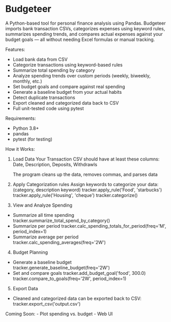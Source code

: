 # Budgeteer
A Python-based tool for personal finance analysis using Pandas.
Budgeteer imports bank transaction CSVs, categorizes expenses using keyword rules, summarizes spending trends, and compares actual expenses against your budget goals — all without needing Excel formulas or manual tracking.

Features:
- Load bank data from CSV
- Categorize transactions using keyword-based rules
- Summarize total spending by category
- Analyze spending trends over custom periods (weekly, biweekly, monthly, etc.)
- Set budget goals and compare against real spending
- Generate a baseline budget from your actual habits
- Detect duplicate transactions
- Export cleaned and categorized data back to CSV
- Full unit-tested code using pytest

Requirements:
- Python 3.8+
- pandas
- pytest (for testing)

How it Works:
1. Load Data
    Your Transaction CSV should have at least these columns:
        Date, Description, Deposits, Withdrawls

    The program cleans up the data, removes commas, and parses data

2. Apply Categorization rules
    Assign keywords to categorize your data: (category, description keyword)
        tracker.apply_rule('Food', 'starbucks')
        tracker.apply_rule('Housing', 'cheque')
        tracker.categorize()

3. View and Analyze Spending
- Summarize all time spending
    tracker.summarize_total_spend_by_category()
- Summarize per period
    tracker.calc_spending_totals_for_period(freq='M', period_index=1)
- Summarize average per period
    tracker.calc_spending_averages(freq='2W')

4. Budget Planning
- Generate a baseline budget
    tracker.generate_baseline_budget(freq='2W')
- Set and compare goals
    tracker.add_budget_goal('food', 300.0)
    tracker.compare_to_goals(freq='2W', period_index=1)

5. Export Data
- Cleaned and categorized data can be exported back to CSV:
    tracker.export_csv('output.csv')

Coming Soon:
    - Plot spending vs. budget
    - Web UI